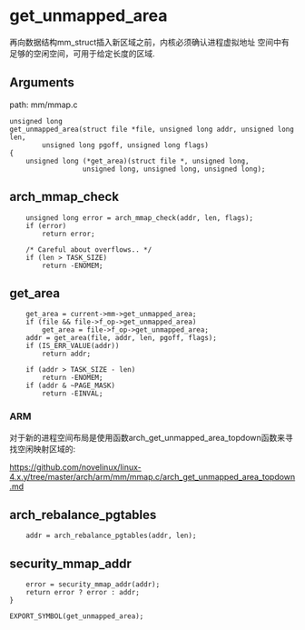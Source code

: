 get_unmapped_area
========================================

再向数据结构mm_struct插入新区域之前，内核必须确认进程虚拟地址
空间中有足够的空闲空间，可用于给定长度的区域.

Arguments
----------------------------------------

path: mm/mmap.c
```
unsigned long
get_unmapped_area(struct file *file, unsigned long addr, unsigned long len,
        unsigned long pgoff, unsigned long flags)
{
    unsigned long (*get_area)(struct file *, unsigned long,
                  unsigned long, unsigned long, unsigned long);
```

arch_mmap_check
----------------------------------------

```
    unsigned long error = arch_mmap_check(addr, len, flags);
    if (error)
        return error;

    /* Careful about overflows.. */
    if (len > TASK_SIZE)
        return -ENOMEM;
```

get_area
----------------------------------------

```
    get_area = current->mm->get_unmapped_area;
    if (file && file->f_op->get_unmapped_area)
        get_area = file->f_op->get_unmapped_area;
    addr = get_area(file, addr, len, pgoff, flags);
    if (IS_ERR_VALUE(addr))
        return addr;

    if (addr > TASK_SIZE - len)
        return -ENOMEM;
    if (addr & ~PAGE_MASK)
        return -EINVAL;
```

### ARM

对于新的进程空间布局是使用函数arch_get_unmapped_area_topdown函数来寻找空闲映射区域的:

https://github.com/novelinux/linux-4.x.y/tree/master/arch/arm/mm/mmap.c/arch_get_unmapped_area_topdown.md

arch_rebalance_pgtables
----------------------------------------

```
    addr = arch_rebalance_pgtables(addr, len);
```

security_mmap_addr
----------------------------------------

```
    error = security_mmap_addr(addr);
    return error ? error : addr;
}

EXPORT_SYMBOL(get_unmapped_area);
```
